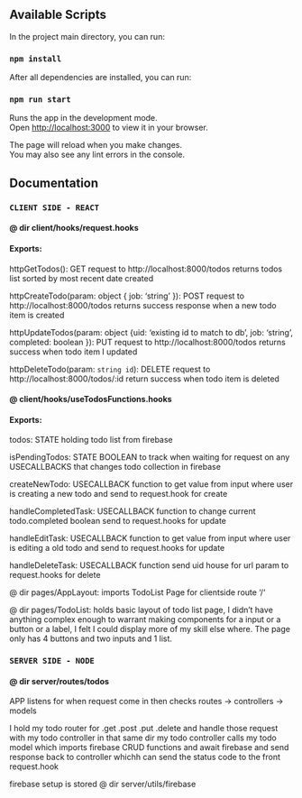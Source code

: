 ## Available Scripts

In the project main directory, you can run: 

### `npm install `

After all dependencies are installed, you can run: 

### `npm run start `

Runs the app in the development mode.\
Open [http://localhost:3000](http://localhost:3000) to view it in your browser.

The page will reload when you make changes.\
You may also see any lint errors in the console.



## Documentation


### `CLIENT SIDE - REACT `

 #### @ dir client/hooks/request.hooks

#### Exports:

httpGetTodos(): GET request to http://localhost:8000/todos returns todos list sorted by most recent date created

httpCreateTodo(param: object { job: ‘string’ }): POST request to http://localhost:8000/todos returns success response when a new todo item is created

httpUpdateTodos(param: object {uid: ‘existing id to match to db’,  job: ‘string’, completed: boolean }): PUT request  to http://localhost:8000/todos returns success when  todo item I updated 

httpDeleteTodo(param: `string id`): DELETE request to  http://localhost:8000/todos/:id return success when todo item is deleted 

#### @ client/hooks/useTodosFunctions.hooks

#### Exports:

todos: STATE holding todo list from firebase

isPendingTodos: STATE BOOLEAN to track when waiting for request on any  USECALLBACKS that changes todo collection in firebase

createNewTodo: USECALLBACK function to get value from input where user is creating a new todo and send to request.hook for create 

handleCompletedTask: USECALLBACK function to change current todo.completed boolean send to request.hooks for update

handleEditTask: USECALLBACK function to get value from input where user is editing a old todo and send to request.hooks for update 

handleDeleteTask: USECALLBACK function send uid house for url param to request.hooks for delete


@ dir pages/AppLayout: imports TodoList Page for clientside route ‘/‘

@ dir pages/TodoList: holds basic layout of todo list page, I didn’t have anything complex enough to warrant making components for a input or a button or a label, I felt I could display more of my skill else where. The page only has 4 buttons and two inputs and 1 list. 

### `SERVER SIDE - NODE `

#### @ dir server/routes/todos

APP listens for when request come in then checks routes -> controllers -> models

I hold my todo router for .get .post .put .delete and handle those request with my todo controller in that same dir
my todo controller calls my todo model which imports firebase CRUD functions and await firebase and send response back to controller whichh can send the status code to the front request.hook


firebase setup is stored @ dir server/utils/firebase